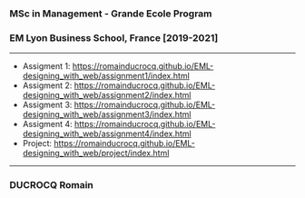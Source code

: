 ### MSc in Management - Grande Ecole Program
### EM Lyon Business School, France [2019-2021]

****

- Assigment 1: https://romainducrocq.github.io/EML-designing_with_web/assignment1/index.html
- Assigment 2: https://romainducrocq.github.io/EML-designing_with_web/assignment2/index.html
- Assigment 3: https://romainducrocq.github.io/EML-designing_with_web/assignment3/index.html
- Assigment 4: https://romainducrocq.github.io/EML-designing_with_web/assignment4/index.html
- Project: https://romainducrocq.github.io/EML-designing_with_web/project/index.html

****

### DUCROCQ Romain
